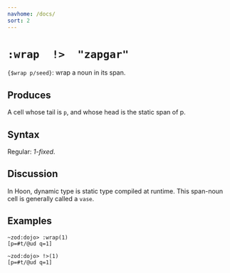 ```yaml
---
navhome: /docs/
sort: 2
---
```


# `:wrap  !>  "zapgar"`

`{$wrap p/seed}`: wrap a noun in its span.

## Produces

A cell whose tail is `p`, and whose head is the static span of p.

## Syntax

Regular: *1-fixed*.

## Discussion

In Hoon, dynamic type is static type compiled at runtime.  This
span-noun cell is generally called a `vase`.

## Examples

```
~zod:dojo> :wrap(1)
[p=#t/@ud q=1]
```

```
~zod:dojo> !>(1)
[p=#t/@ud q=1]
```
